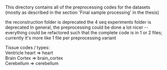 This directory contains all of the preprocessing codes for the datasets (mostly as described in the section 'Final sample processing' in the thesis)

the reconstruction folder is deprecated
the 4 seq experiments folder is deprecated
In general, the preprocessing could be done a lot nicer -- everything could be refactored such that the complete code
is in 1 or 2 files; currently it's more like 1 file per preprocessing variant

Tissue codes / types:  
Ventricle heart => heart  
Brain Cortex => brain_cortex  
Cerebellum => cerebellum

